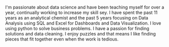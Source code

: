 I'm passionate about data science and have been teaching myself for over a year, continually working to increase my skill sey. I have spent the past 11 years as an analytical chemist and the past 5 years focusing on Data Analysis using SQL and Excel for Dashboards and Data Visualization. I love using python to solve business problems. I have a passion for finding solutions and data cleaning. I enjoy puzzles and that means I like finding pieces that fit together even when the work is tedious. 


